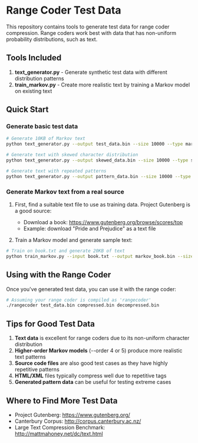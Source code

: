 # Range Coder Test Data

This repository contains tools to generate test data for range coder compression. Range coders work best with data that has non-uniform probability distributions, such as text.

## Tools Included

1. **text_generator.py** - Generate synthetic test data with different distribution patterns
2. **train_markov.py** - Create more realistic text by training a Markov model on existing text

## Quick Start

### Generate basic test data

```bash
# Generate 10KB of Markov text
python text_generator.py --output test_data.bin --size 10000 --type markov

# Generate text with skewed character distribution
python text_generator.py --output skewed_data.bin --size 10000 --type skewed

# Generate text with repeated patterns
python text_generator.py --output pattern_data.bin --size 10000 --type patterns
```

### Generate Markov text from a real source

1. First, find a suitable text file to use as training data. Project Gutenberg is a good source:
   - Download a book: https://www.gutenberg.org/browse/scores/top
   - Example: download "Pride and Prejudice" as a text file

2. Train a Markov model and generate sample text:

```bash
# Train on book.txt and generate 20KB of text
python train_markov.py --input book.txt --output markov_book.bin --size 20000 --order 4
```

## Using with the Range Coder

Once you've generated test data, you can use it with the range coder:

```bash
# Assuming your range coder is compiled as 'rangecoder'
./rangecoder test_data.bin compressed.bin decompressed.bin
```

## Tips for Good Test Data

1. **Text data** is excellent for range coders due to its non-uniform character distribution
2. **Higher-order Markov models** (--order 4 or 5) produce more realistic text patterns
3. **Source code files** are also good test cases as they have highly repetitive patterns
4. **HTML/XML** files typically compress well due to repetitive tags
5. **Generated pattern data** can be useful for testing extreme cases

## Where to Find More Test Data

- Project Gutenberg: https://www.gutenberg.org/
- Canterbury Corpus: http://corpus.canterbury.ac.nz/
- Large Text Compression Benchmark: http://mattmahoney.net/dc/text.html 
